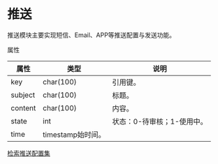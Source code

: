 # 推送

推送模块主要实现短信、Email、APP等推送配置与发送功能。

属性

|属性|类型|说明|
|---|---|---|
|key|char(100)|引用键。|
|subject|char(100)|标题。|
|content|char(100)|内容。|
|state|int|状态：0-待审核；1-使用中。|
|time|timestamp始时间。|

[检索推送配置集](doc/query.md)


